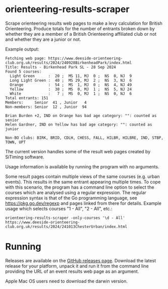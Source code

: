 # orienteering-results-scraper

Scrape orienteering results web pages to make a levy calculation for British Orienteering.
Produce totals for the number of entrants broken down by whether they are a member of
a British Orienteering affiliated club or not and whether they are a junior or not.

Example output:
```
Fetching web page: https://www.deeside-orienteering-club.org.uk/results/2024/240928BirkenheadPark/index.html
Title: Results - Birkenhead Park SL - 28 Sep 2024
Found 5 courses:
  Light Green      :  20 ;  MS 11, MJ  0 ;  NS  0, NJ  9
  Long Light Green :  40 ;  MS 29, MJ  2 ;  NS  3, NJ  6
  Orange           :  54 ;  MS  1, MJ  0 ;  NS  4, NJ 49
  Yellow           :  30 ;  MS  0, MJ  1 ;  NS  5, NJ 24
  White            :   7 ;  MS  0, MJ  1 ;  NS  0, NJ  6
Total entrants: 151
Members:     Senior  41 , Junior   4
Non-members: Senior  12 , Junior  94

Brian Burden +2, IND on Orange has bad age category: "": counted as senior
Helen Gardner, IND on Yellow has bad age category: "": counted as junior

Non-BO clubs: BIRK, BRID, CDLH, CHESS, FALL, HILBR, HILBRE, IND, STBP, TOWN, UPT
```

The current version handles some of the result web pages created by SiTiming software.

Usage information is available by running the program with no arguments.

Some result pages contain multiple views of the same courses (e.g. urban events).
This results in the same entrant appearing multiple times.
To cope with this scenario, the program has a command line option
to select the courses which are analysed using a regular expression.
The regular expression syntax is that of the Go programming language,
see https://pkg.go.dev/regexp and pages linked from there for details.
Example usage which selects courses "1 - All", "2 - All", etc.:
```
orienteering-results-scraper -only-courses '\d - All'  https://www.deeside-orienteering-club.org.uk/results/2024/241013ChesterUrban/index.html
```

# Running

Releases are available on the [GitHub releases page](https://github.com/duncanharris/orienteering-results-scraper/releases).
Download the latest release for your platform,
unpack it and run it from the command line
providing the URL of an event results web page as an argument.

Apple Mac OS users need to download the darwin version.
